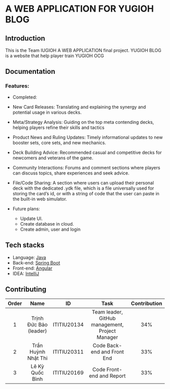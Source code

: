 # A WEB APPLICATION FOR YUGIOH BLOG
## Introduction
This is the Team IUGIOH A WEB APPLICATION final project. YUGIOH BLOG is a website that help player train YUGIOH OCG
## Documentation
### Features:
- Completed:
 - New Card Releases: Translating and explaining the synergy and potential usage in various decks.
 - Meta/Strategy Analysis: Guiding on the top meta contending decks, helping players refine their skills and tactics
 - Product News and Ruling Updates: Timely informational updates to new booster sets, core sets, and new mechanics.
 - Deck Building Advice: Recommended casual and competitive decks for newcomers and veterans of the game.
 - Community Interactions: Forums and comment sections where players can discuss topics, share experiences and seek advice.
 - File/Code Sharing: A section where users can upload their personal deck with the dedicated .ydk file, which is a file universally used for storing the card’s id, or with a string of code that the user can paste in the built-in web simulator.
 
- Future plans:
    - Update UI.
    - Create database in cloud.
    - Create admin, user and login
## Tech stacks
- Language: [Java]((https://www.java.com/en/))
- Back-end: [Spring Boot]((https://spring.io/projects/spring-boot/))
- Front-end: [Angular]((https://angular.dev/))
- IDEA: [IntelliJ]((https://www.jetbrains.com/idea/download/?section=windows))
## Contributing
| Order |          Name          |     ID      |                       Task                       | Contribution |
|:-----:|:----------------------:|:-----------:|:------------------------------------------------:|:------------:|
|   1   | Trịnh Đức Bảo (leader) | ITITIU20134 | Team leader, GitHub management, Project Manager  |     34%      |
|   2   |  Trần Huỳnh Nhật Thi   | ITITIU20311 |         Code Back-end and Front End              |     33%      |
|   3   |    Lê Kỳ Quốc Bình     | ITITIU20169 |            Code Front-end and Report             |     33%      |

